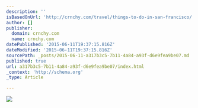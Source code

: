 ```yaml
---
description: ''
isBasedOnUrl: 'http://crnchy.com/travel/things-to-do-in-san-francisco/'
author: []
publisher:
  domain: crnchy.com
  name: crnchy.com
datePublished: '2015-06-11T19:37:15.816Z'
dateModified: '2015-06-11T19:37:15.816Z'
sourcePath: _posts/2015-06-11-a317b3c5-7b11-4a84-a93f-d6e9fea9be07.md
published: true
url: a317b3c5-7b11-4a84-a93f-d6e9fea9be07/index.html
_context: 'http://schema.org'
_type: Article

---
```

![](http://crnchy.com/wp-content/uploads/2013/05/lands-end-trail.jpg)
